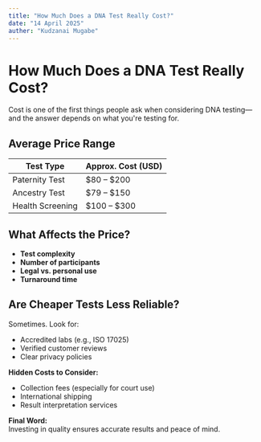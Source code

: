 ```yaml
---
title: "How Much Does a DNA Test Really Cost?"
date: "14 April 2025"
auther: "Kudzanai Mugabe"
---
```


# How Much Does a DNA Test Really Cost?

Cost is one of the first things people ask when considering DNA testing—and the answer depends on what you're testing for.

## Average Price Range

| Test Type        | Approx. Cost (USD) |
|------------------|--------------------|
| Paternity Test   | $80 – $200         |
| Ancestry Test    | $79 – $150         |
| Health Screening | $100 – $300        |

## What Affects the Price?
- **Test complexity**
- **Number of participants**
- **Legal vs. personal use**
- **Turnaround time**

## Are Cheaper Tests Less Reliable?
Sometimes. Look for:
- Accredited labs (e.g., ISO 17025)
- Verified customer reviews
- Clear privacy policies

**Hidden Costs to Consider:**
- Collection fees (especially for court use)
- International shipping
- Result interpretation services

**Final Word:**  
Investing in quality ensures accurate results and peace of mind.
